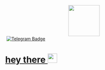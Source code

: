 <div id="header" align="center">
  <img src="https://media3.giphy.com/media/v1.Y2lkPTc5MGI3NjExZG85ZngzdXFxc3hvdDh5cWZjZWYyMnhjNGIzMXEyMTBiem9vaTcwbiZlcD12MV9pbnRlcm5hbF9naWZfYnlfaWQmY3Q9Zw/ytBoIyQ7ArpRirP0oh/giphy.gif" width="100"/>
</div>
<div id="badges">
  <img src="https://komarev.com/ghpvc/?username=MRDanius&style=flat-square&color=blue" alt=""/>
  <!-- Существующие бейджи -->
  <a href="https://t.me/playapluggg">
    <img src="https://img.shields.io/badge/Telegram-2CA5E0?style=for-the-badge&logo=telegram&logoColor=white" alt="Telegram Badge"/>
    <h1>
  hey there
  <img src="https://media.giphy.com/media/hvRJCLFzcasrR4ia7z/giphy.gif" width="30px"/>
</h1>
  </a>
</div>
